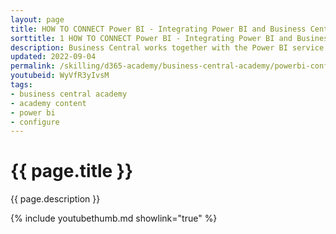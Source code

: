 ```yaml
---
layout: page
title: HOW TO CONNECT Power BI - Integrating Power BI and Business Central
sorttitle: 1 HOW TO CONNECT Power BI - Integrating Power BI and Business Central
description: Business Central works together with the Power BI service. Once the service is connected, users can take advantage of the rich visualization capabilities for data analysis. This video guies pre-sales engineers on how to quickly connect the service and begin adding reports from Business Central data. 
updated: 2022-09-04
permalink: /skilling/d365-academy/business-central-academy/powerbi-configure
youtubeid: WyVfR3yIvsM
tags: 
- business central academy
- academy content
- power bi
- configure
---
```


# {{ page.title }}

{{ page.description }}

{% include youtubethumb.md showlink="true" %}